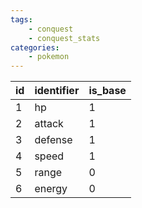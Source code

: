 ```yaml
---
tags:
    - conquest
    - conquest_stats
categories:
    - pokemon
---
```


| id | identifier | is_base |
|----|------------|---------|
| 1  | hp         | 1       |
| 2  | attack     | 1       |
| 3  | defense    | 1       |
| 4  | speed      | 1       |
| 5  | range      | 0       |
| 6  | energy     | 0       |
